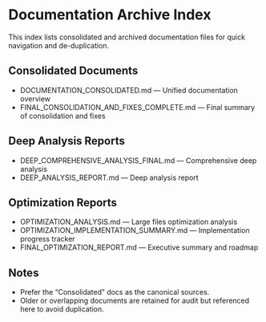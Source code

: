 # Documentation Archive Index

This index lists consolidated and archived documentation files for quick navigation and de-duplication.

## Consolidated Documents
- DOCUMENTATION_CONSOLIDATED.md — Unified documentation overview
- FINAL_CONSOLIDATION_AND_FIXES_COMPLETE.md — Final summary of consolidation and fixes

## Deep Analysis Reports
- DEEP_COMPREHENSIVE_ANALYSIS_FINAL.md — Comprehensive deep analysis
- DEEP_ANALYSIS_REPORT.md — Deep analysis report

## Optimization Reports
- OPTIMIZATION_ANALYSIS.md — Large files optimization analysis
- OPTIMIZATION_IMPLEMENTATION_SUMMARY.md — Implementation progress tracker
- FINAL_OPTIMIZATION_REPORT.md — Executive summary and roadmap

## Notes
- Prefer the “Consolidated” docs as the canonical sources.
- Older or overlapping documents are retained for audit but referenced here to avoid duplication.
